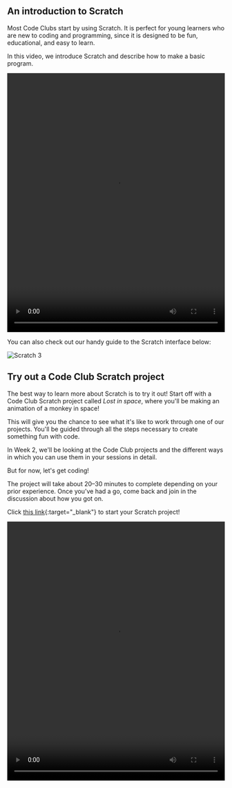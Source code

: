 ## An introduction to Scratch

Most Code Clubs start by using Scratch. It is perfect for young learners who are new to coding and programming, since it is designed to be fun, educational, and easy to learn.

In this video, we introduce Scratch and describe how to make a basic program.

<video width="100%" height="600" id="Introduction video" controls preload="metadata"
  source src="https://rpf-futurelearn.s3.eu-west-1.amazonaws.com/CC+vol+training+/step1_13+try+a+project.mp4" type="video/mp4">
  <track
    label="English"
    kind="subtitles"
    srclang="en"
    src="https://rpf-futurelearn.s3.eu-west-1.amazonaws.com/CC+vol+training+/1_11_Scratch_screen_cast.vtt"
    default />
  <track
    label="Francais"
    kind="subtitles"
    srclang="fr"
    src="https://rpf-futurelearn.s3.eu-west-1.amazonaws.com/CC+vol+training+/1_13_Scratch_screen_cast_French__France__reviewed.vtt" />
  <track
    label="Español"
    kind="subtitles"
    srclang="es"
    src="https://rpf-futurelearn.s3.eu-west-1.amazonaws.com/CC+vol+training+/1_13_Scratch_screen_cast_Spanish__Spain__reviewed.vtt" />
  <track
    label="Italiano"
    kind="subtitles"
    srclang="es"
    src="https://rpf-futurelearn.s3.eu-west-1.amazonaws.com/CC+vol+training+/1_13_Scratch_screen_cast_Italian_reviewed.vtt" />
  <track
    label="Portugues"
    kind="subtitles"
    srclang="pr"
    src="https://rpf-futurelearn.s3.eu-west-1.amazonaws.com/CC+vol+training+/1_13_Scratch_screen_cast_Portuguese__Brazil__reviewed.vtt" />
</video>

You can also check out our handy guide to the Scratch interface below:

![Scratch 3](https://s3-eu-west-1.amazonaws.com/downloads.codeclub.org.uk/Scratch3InterfaceGuide.png)

## Try out a Code Club Scratch project

The best way to learn more about Scratch is to try it out! Start off with a Code Club Scratch project called _Lost in space_, where you'll be making an animation of a monkey in space!

This will give you the chance to see what it's like to work through one of our projects. You'll be guided through all the steps necessary to create something fun with code.

In Week 2, we'll be looking at the Code Club projects and the different ways in which you can use them in your sessions in detail.

But for now, let's get coding!

The project will take about 20–30 minutes to complete depending on your prior experience. Once you’ve had a go, come back and join in the discussion about how you got on.

Click [this link](https://projects.raspberrypi.org/en/projects/lost-in-space){:target="_blank"} to start your Scratch project!

<video width="100%" height="600" id="Introduction video" controls preload="metadata"
  source src="https://rpf-futurelearn.s3.eu-west-1.amazonaws.com/CC+vol+training+/step1_12+intro+to+scratch.mp4" type="video/mp4" >
</video>
